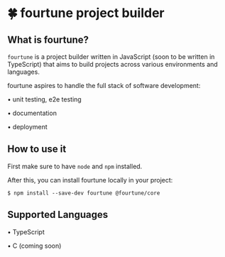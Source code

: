 # 🍀 fourtune project builder

## What is fourtune?

`fourtune` is a project builder written in JavaScript (soon to be written in TypeScript) 
that aims to build projects across various environments and languages.

fourtune aspires to handle the full stack of software development:

• unit testing, e2e testing

• documentation

• deployment

## How to use it

First make sure to have `node` and `npm` installed.

After this, you can install fourtune locally in your project:

`$ npm install --save-dev fourtune @fourtune/core`

## Supported Languages

• TypeScript

• C (coming soon)
